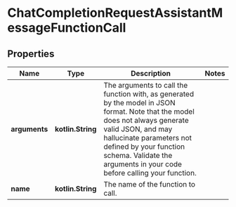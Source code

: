 
# ChatCompletionRequestAssistantMessageFunctionCall

## Properties
| Name | Type | Description | Notes |
| ------------ | ------------- | ------------- | ------------- |
| **arguments** | **kotlin.String** | The arguments to call the function with, as generated by the model in JSON format. Note that the model does not always generate valid JSON, and may hallucinate parameters not defined by your function schema. Validate the arguments in your code before calling your function. |  |
| **name** | **kotlin.String** | The name of the function to call. |  |



